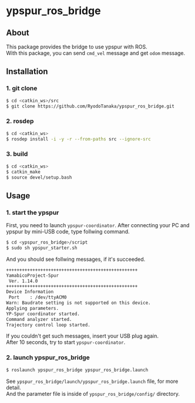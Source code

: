 # ypspur_ros_bridge
## About
This package provides the bridge to use ypspur with ROS.  
With this package, you can send `cmd_vel` message and get `odom` message.

## Installation
### 1. git clone
```bash
$ cd <catkin_ws>/src
$ git clone https://github.com/RyodoTanaka/ypspur_ros_bridge.git
```

### 2. rosdep
```bash
$ cd <catkin_ws>
$ rosdep install -i -y -r --from-paths src --ignore-src
```

### 3. build
```bash
$ cd <catkin_ws>
$ catkin_make
$ source devel/setup.bash
```

## Usage
### 1. start the ypspur
First, you need to launch `ypspur-coordinator`.
After connecting your PC and ypspur by mini-USB code, type follwing command.
```bash
$ cd <ypspur_ros_bridge>/script
$ sudo sh ypspur_starter.sh
```

And you should see follwing messages, if it's succeeded.
```bash
++++++++++++++++++++++++++++++++++++++++++++++++++
YamabicoProject-Spur
 Ver. 1.14.0
++++++++++++++++++++++++++++++++++++++++++++++++++
Device Information
 Port    : /dev/ttyACM0 
Warn: Baudrate setting is not supported on this device.
Applying parameters.
YP-Spur coordinator started.
Command analyzer started.
Trajectory control loop started.
```

If you couldn't get such messages, insert your USB plug again.  
After 10 seconds, try to start `ypspur-coordinator`.


### 2. launch ypspur_ros_bridge
```bash
$ roslaunch ypspur_ros_bridge ypspur_ros_bridge.launch
```

See `ypspur_ros_bridge/launch/ypspur_ros_bridge.launch` file, for more detail.  
And the parameter file is inside of `ypspur_ros_bridge/config/` directory.
